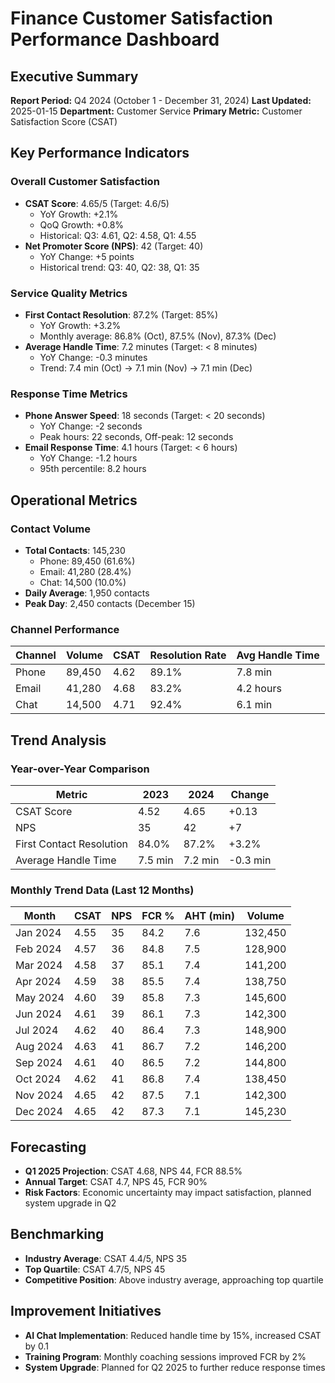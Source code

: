 # Finance Customer Satisfaction Performance Dashboard

## Executive Summary
**Report Period:** Q4 2024 (October 1 - December 31, 2024)
**Last Updated:** 2025-01-15
**Department:** Customer Service
**Primary Metric:** Customer Satisfaction Score (CSAT)

## Key Performance Indicators

### Overall Customer Satisfaction
- **CSAT Score**: 4.65/5 (Target: 4.6/5)
  - YoY Growth: +2.1%
  - QoQ Growth: +0.8%
  - Historical: Q3: 4.61, Q2: 4.58, Q1: 4.55
- **Net Promoter Score (NPS)**: 42 (Target: 40)
  - YoY Change: +5 points
  - Historical trend: Q3: 40, Q2: 38, Q1: 35

### Service Quality Metrics
- **First Contact Resolution**: 87.2% (Target: 85%)
  - YoY Growth: +3.2%
  - Monthly average: 86.8% (Oct), 87.5% (Nov), 87.3% (Dec)
- **Average Handle Time**: 7.2 minutes (Target: < 8 minutes)
  - YoY Change: -0.3 minutes
  - Trend: 7.4 min (Oct) → 7.1 min (Nov) → 7.1 min (Dec)

### Response Time Metrics
- **Phone Answer Speed**: 18 seconds (Target: < 20 seconds)
  - YoY Change: -2 seconds
  - Peak hours: 22 seconds, Off-peak: 12 seconds
- **Email Response Time**: 4.1 hours (Target: < 6 hours)
  - YoY Change: -1.2 hours
  - 95th percentile: 8.2 hours

## Operational Metrics

### Contact Volume
- **Total Contacts**: 145,230
  - Phone: 89,450 (61.6%)
  - Email: 41,280 (28.4%)
  - Chat: 14,500 (10.0%)
- **Daily Average**: 1,950 contacts
- **Peak Day**: 2,450 contacts (December 15)

### Channel Performance
| Channel | Volume | CSAT | Resolution Rate | Avg Handle Time |
|---------|--------|------|----------------|-----------------|
| Phone | 89,450 | 4.62 | 89.1% | 7.8 min |
| Email | 41,280 | 4.68 | 83.2% | 4.2 hours |
| Chat | 14,500 | 4.71 | 92.4% | 6.1 min |

## Trend Analysis

### Year-over-Year Comparison
| Metric | 2023 | 2024 | Change |
|--------|------|------|--------|
| CSAT Score | 4.52 | 4.65 | +0.13 |
| NPS | 35 | 42 | +7 |
| First Contact Resolution | 84.0% | 87.2% | +3.2% |
| Average Handle Time | 7.5 min | 7.2 min | -0.3 min |

### Monthly Trend Data (Last 12 Months)
| Month | CSAT | NPS | FCR % | AHT (min) | Volume |
|-------|------|-----|-------|-----------|--------|
| Jan 2024 | 4.55 | 35 | 84.2 | 7.6 | 132,450 |
| Feb 2024 | 4.57 | 36 | 84.8 | 7.5 | 128,900 |
| Mar 2024 | 4.58 | 37 | 85.1 | 7.4 | 141,200 |
| Apr 2024 | 4.59 | 38 | 85.5 | 7.4 | 138,750 |
| May 2024 | 4.60 | 39 | 85.8 | 7.3 | 145,600 |
| Jun 2024 | 4.61 | 39 | 86.1 | 7.3 | 142,300 |
| Jul 2024 | 4.62 | 40 | 86.4 | 7.3 | 148,900 |
| Aug 2024 | 4.63 | 41 | 86.7 | 7.2 | 146,200 |
| Sep 2024 | 4.61 | 40 | 86.5 | 7.2 | 144,800 |
| Oct 2024 | 4.62 | 41 | 86.8 | 7.4 | 138,450 |
| Nov 2024 | 4.65 | 42 | 87.5 | 7.1 | 142,300 |
| Dec 2024 | 4.65 | 42 | 87.3 | 7.1 | 145,230 |

## Forecasting
- **Q1 2025 Projection**: CSAT 4.68, NPS 44, FCR 88.5%
- **Annual Target**: CSAT 4.7, NPS 45, FCR 90%
- **Risk Factors**: Economic uncertainty may impact satisfaction, planned system upgrade in Q2

## Benchmarking
- **Industry Average**: CSAT 4.4/5, NPS 35
- **Top Quartile**: CSAT 4.7/5, NPS 45
- **Competitive Position**: Above industry average, approaching top quartile

## Improvement Initiatives
- **AI Chat Implementation**: Reduced handle time by 15%, increased CSAT by 0.1
- **Training Program**: Monthly coaching sessions improved FCR by 2%
- **System Upgrade**: Planned for Q2 2025 to further reduce response times
